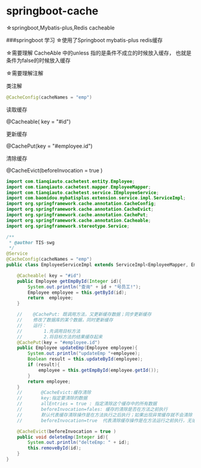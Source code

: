 # springboot-cache
☆springboot,Mybatis-plus,Redis cacheable 


###springboot 学习
☆使用了Springboot  mybatis-plus  redis缓存

☆需要理解 CacheAble 中的unless 指的是条件不成立的时候放入缓存， 也就是条件为false的时候放入缓存

☆需要理解注解 

类注解

```java
@CacheConfig(cacheNames = "emp")
```



 读取缓存

 @Cacheable( key = "#id")

 更新缓存

 @CachePut(key = "#employee.id")

 清除缓存

 @CacheEvict(beforeInvocation = true )





```java
import com.tianqiauto.cachetest.entity.Employee;
import com.tianqiauto.cachetest.mapper.EmployeeMapper;
import com.tianqiauto.cachetest.service.IEmployeeService;
import com.baomidou.mybatisplus.extension.service.impl.ServiceImpl;
import org.springframework.cache.annotation.CacheConfig;
import org.springframework.cache.annotation.CacheEvict;
import org.springframework.cache.annotation.CachePut;
import org.springframework.cache.annotation.Cacheable;
import org.springframework.stereotype.Service;

/**
 * @author TIS-swg
 */
@Service
@CacheConfig(cacheNames = "emp")
public class EmployeeServiceImpl extends ServiceImpl<EmployeeMapper, Employee> implements IEmployeeService {

    @Cacheable( key = "#id")
    public Employee getEmpById(Integer id){
        System.out.println("查询" + id + "号员工!");
        Employee employee = this.getById(id);
        return  employee;
    }

    //    @CachePut: 既调用方法，又更新缓存数据；同步更新缓存
    //    修改了数据库的某个数据，同时更新缓存
    //    运行：
    //        1.先调用目标方法
    //        2.将目标方法的结果缓存起来
    @CachePut(key = "#employee.id")
    public Employee updateEmp(Employee employee){
        System.out.println("updateEmp "+employee);
        Boolean result = this.updateById(employee);
        if (result){
            employee = this.getEmpById(employee.getId());
        }
        return employee;
    }
    //       @CacheEvict:缓存清除
    //       key:指定要清除的数据
    //       allEntries = true : 指定清除这个缓存中的所有数据
    //       beforeInvocation=fales: 缓存的清除是否在方法之前执行
    //       默认代表缓存清除操作是在方法执行之后执行；如果出现异常缓存就不会清除
    //       beforeInvocation=true  代表清除缓存操作是在方法运行之前执行，无论方法是否出现异常，缓存都清除

    @CacheEvict(beforeInvocation = true )
    public void deleteEmp(Integer id){
        System.out.println("delteEmp: " + id);
        this.removeById(id);
    }
}
```